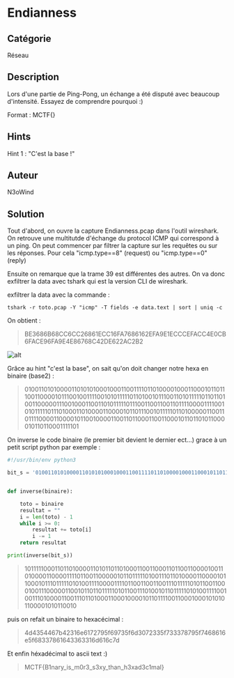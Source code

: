 # Endianness

## Catégorie

Réseau

## Description

Lors d'une partie de Ping-Pong, un échange a été disputé avec beaucoup d'intensité. Essayez de comprendre pourquoi :)

Format : MCTF{}

## Hints

Hint 1 : "C'est la base !"

## Auteur

N3oWind

## Solution

Tout d'abord, on ouvre la capture Endianness.pcap dans l'outil wireshark. On retrouve une multitutde d'échange du protocol ICMP qui correspond à un ping. On peut commencer par filtrer la capture sur les requêtes ou sur les réponses. Pour cela "icmp.type==8" (request) ou "icmp.type==0" (reply)

Ensuite on remarque que la trame 39 est différentes des autres. On va donc exfiltrer la data avec tshark qui est la version CLI de wireshark.

exfiltrer la data avec la commande : 

```
tshark -r toto.pcap -Y "icmp" -T fields -e data.text | sort | uniq -c
```

On obtient :

> BE3686B68CC6CC26861ECC16FA7686162EFA9E1ECCCEFACC4E0CB6FACE96FA9E4E86768C42DE622AC2B2

![alt](Images/Endianness.png)
<br/>

Grâce au hint "c'est la base", on sait qu'on doit changer notre hexa en binaire (base2) :

> 010011010100001101010100010001100111101101000010001100010110111001100001011100100111100101011111011010010111001101011111011011010011000001110010001100110101111101110011001100110111100001111001010111110111010001101000011000010110111001011111011010000011001101111000011000010110010000110011011000110011000101101101011000010110110001111101

On inverse le code binaire (le premier bit devient le dernier ect...) grace à un petit script python par exemple :

```python
#!/usr/bin/env python3

bit_s = '010011010100001101010100010001100111101101000010001100010110111001100001011100100111100101011111011010010111001101011111011011010011000001110010001100110101111101110011001100110111100001111001010111110111010001101000011000010110111001011111011010000011001101111000011000010110010000110011011000110011000101101101011000010110110001111101'


def inverse(binaire):

    toto = binaire
    resultat = ""
    i = len(toto) - 1
    while i >= 0:
        resultat += toto[i]
        i -= 1
    return resultat

print(inverse(bit_s))
```



> 101111100011011010000110101101101000110011000110110011000010011010000110000111101100110000010110111110100111011010000110000101100010111011111010100111100001111011001100110011101111101011001100010011100000110010110110111110101100111010010110111110101001111001001110100001100111011010001100010000101101111001100010001010101100001010110010

puis on refait un binaire to hexacécimal :

> 4d4354467b42316e6172795f69735f6d3072335f733378795f7468616e5f68337861643363316d616c7d

Et enfin héxadécimal to ascii text :) 

> MCTF{B1nary_is_m0r3_s3xy_than_h3xad3c1mal}
